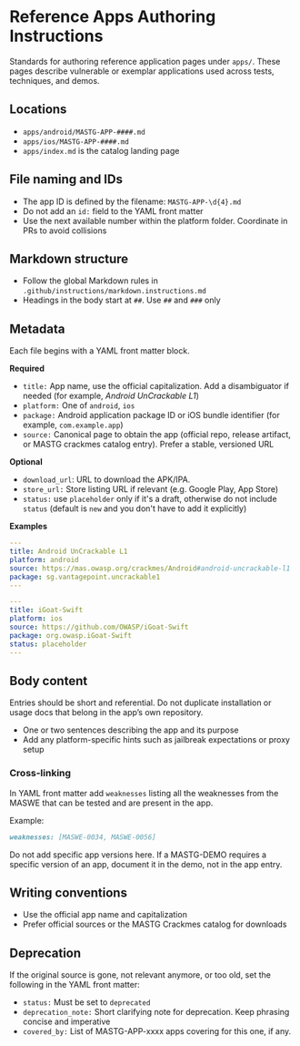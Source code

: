 # Reference Apps Authoring Instructions

Standards for authoring reference application pages under `apps/`. These pages describe vulnerable or exemplar applications used across tests, techniques, and demos.

## Locations

- `apps/android/MASTG-APP-####.md`
- `apps/ios/MASTG-APP-####.md`
- `apps/index.md` is the catalog landing page

## File naming and IDs

- The app ID is defined by the filename: `MASTG-APP-\d{4}.md`
- Do not add an `id:` field to the YAML front matter
- Use the next available number within the platform folder. Coordinate in PRs to avoid collisions

## Markdown structure

- Follow the global Markdown rules in `.github/instructions/markdown.instructions.md`
- Headings in the body start at `##`. Use `##` and `###` only

## Metadata

Each file begins with a YAML front matter block.

**Required**

- `title:` App name, use the official capitalization. Add a disambiguator if needed (for example, *Android UnCrackable L1*)
- `platform:` One of `android`, `ios`
- `package:` Android application package ID or iOS bundle identifier (for example, `com.example.app`)
- `source:` Canonical page to obtain the app (official repo, release artifact, or MASTG crackmes catalog entry). Prefer a stable, versioned URL

**Optional**

- `download_url`: URL to download the APK/IPA.
- `store_url:` Store listing URL if relevant (e.g. Google Play, App Store)
- `status:` use `placeholder` only if it's a draft, otherwise do not include `status` (default is `new` and you don't have to add it explicitly)

**Examples**

```yaml
---
title: Android UnCrackable L1
platform: android
source: https://mas.owasp.org/crackmes/Android#android-uncrackable-l1
package: sg.vantagepoint.uncrackable1
---
````

```yaml
---
title: iGoat-Swift
platform: ios
source: https://github.com/OWASP/iGoat-Swift
package: org.owasp.iGoat-Swift
status: placeholder
---
```

## Body content

Entries should be short and referential. Do not duplicate installation or usage docs that belong in the app’s own repository.

- One or two sentences describing the app and its purpose
- Add any platform-specific hints such as jailbreak expectations or proxy setup

### Cross-linking

In YAML front matter add `weaknesses` listing all the weaknesses from the MASWE that can be tested and are present in the app.

Example:

```md
weaknesses: [MASWE-0034, MASWE-0056]
```

Do not add specific app versions here. If a MASTG-DEMO requires a specific version of an app, document it in the demo, not in the app entry.

## Writing conventions

- Use the official app name and capitalization
- Prefer official sources or the MASTG Crackmes catalog for downloads

## Deprecation

If the original source is gone, not relevant anymore, or too old, set the following in the YAML front matter:

- `status:` Must be set to `deprecated`
- `deprecation_note:` Short clarifying note for deprecation. Keep phrasing concise and imperative
- `covered_by:` List of MASTG-APP-xxxx apps covering for this one, if any.
